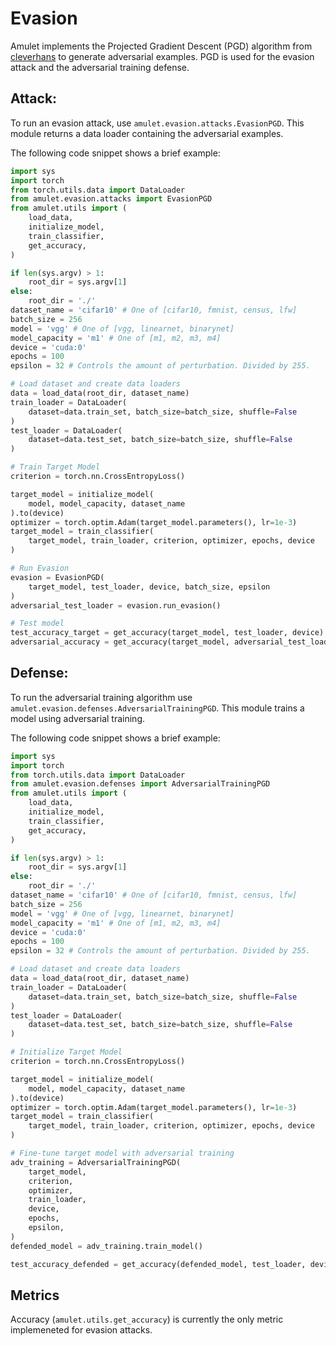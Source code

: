 # Evasion
Amulet implements the Projected Gradient Descent (PGD) algorithm from [cleverhans](https://github.com/cleverhans-lab/cleverhans) to generate adversarial examples.
PGD is used for the evasion attack and the adversarial training defense.

## Attack:
To run an evasion attack, use `amulet.evasion.attacks.EvasionPGD`.
This module returns a data loader containing the adversarial examples.

The following code snippet shows a brief example:
```python
import sys
import torch
from torch.utils.data import DataLoader
from amulet.evasion.attacks import EvasionPGD
from amulet.utils import (
    load_data,
    initialize_model,
    train_classifier,
    get_accuracy,
)

if len(sys.argv) > 1:
    root_dir = sys.argv[1]
else:
    root_dir = './'
dataset_name = 'cifar10' # One of [cifar10, fmnist, census, lfw]
batch_size = 256
model = 'vgg' # One of [vgg, linearnet, binarynet]
model_capacity = 'm1' # One of [m1, m2, m3, m4]
device = 'cuda:0'
epochs = 100
epsilon = 32 # Controls the amount of perturbation. Divided by 255.

# Load dataset and create data loaders
data = load_data(root_dir, dataset_name)
train_loader = DataLoader(
    dataset=data.train_set, batch_size=batch_size, shuffle=False
)
test_loader = DataLoader(
    dataset=data.test_set, batch_size=batch_size, shuffle=False
)

# Train Target Model
criterion = torch.nn.CrossEntropyLoss()

target_model = initialize_model(
    model, model_capacity, dataset_name
).to(device)
optimizer = torch.optim.Adam(target_model.parameters(), lr=1e-3)
target_model = train_classifier(
    target_model, train_loader, criterion, optimizer, epochs, device
)

# Run Evasion
evasion = EvasionPGD(
    target_model, test_loader, device, batch_size, epsilon
)
adversarial_test_loader = evasion.run_evasion()

# Test model
test_accuracy_target = get_accuracy(target_model, test_loader, device)
adversarial_accuracy = get_accuracy(target_model, adversarial_test_loader, device)
```

## Defense:
To run the adversarial training algorithm use `amulet.evasion.defenses.AdversarialTrainingPGD`.
This module trains a model using adversarial training.

The following code snippet shows a brief example:
```python
import sys
import torch
from torch.utils.data import DataLoader
from amulet.evasion.defenses import AdversarialTrainingPGD
from amulet.utils import (
    load_data,
    initialize_model,
    train_classifier,
    get_accuracy,
)

if len(sys.argv) > 1:
    root_dir = sys.argv[1]
else:
    root_dir = './'
dataset_name = 'cifar10' # One of [cifar10, fmnist, census, lfw]
batch_size = 256
model = 'vgg' # One of [vgg, linearnet, binarynet]
model_capacity = 'm1' # One of [m1, m2, m3, m4]
device = 'cuda:0'
epochs = 100
epsilon = 32 # Controls the amount of perturbation. Divided by 255.

# Load dataset and create data loaders
data = load_data(root_dir, dataset_name)
train_loader = DataLoader(
    dataset=data.train_set, batch_size=batch_size, shuffle=False
)
test_loader = DataLoader(
    dataset=data.test_set, batch_size=batch_size, shuffle=False
)

# Initialize Target Model
criterion = torch.nn.CrossEntropyLoss()

target_model = initialize_model(
    model, model_capacity, dataset_name
).to(device)
optimizer = torch.optim.Adam(target_model.parameters(), lr=1e-3)
target_model = train_classifier(
    target_model, train_loader, criterion, optimizer, epochs, device
)

# Fine-tune target model with adversarial training
adv_training = AdversarialTrainingPGD(
    target_model,
    criterion,
    optimizer,
    train_loader,
    device,
    epochs,
    epsilon,
)
defended_model = adv_training.train_model()

test_accuracy_defended = get_accuracy(defended_model, test_loader, device)
```

## Metrics
Accuracy (`amulet.utils.get_accuracy`) is currently the only metric implemeneted for evasion attacks.
